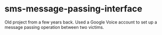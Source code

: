 sms-message-passing-interface
=============================

Old project from a few years back. Used a Google Voice account to set up a message passing operation between two victims.